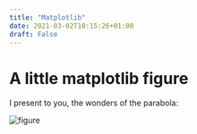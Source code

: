 ```yaml
---
title: "Matplotlib"
date: 2021-03-02T10:15:26+01:00
draft: False
---
```


# A little matplotlib figure

I present to you, the wonders of the parabola:

![figure](/pltfig.png)